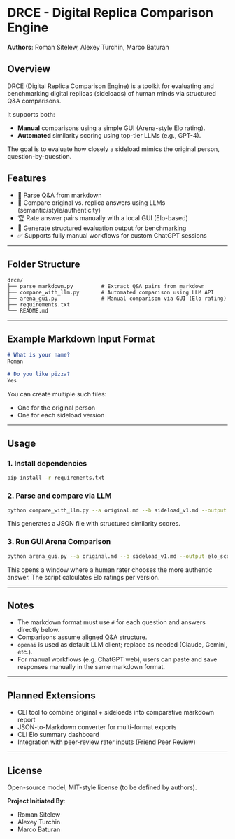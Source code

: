 # DRCE - Digital Replica Comparison Engine

**Authors**: Roman Sitelew, Alexey Turchin, Marco Baturan

## Overview

DRCE (Digital Replica Comparison Engine) is a toolkit for evaluating and benchmarking digital replicas (sideloads) of human minds via structured Q\&A comparisons.

It supports both:

* **Manual** comparisons using a simple GUI (Arena-style Elo rating).
* **Automated** similarity scoring using top-tier LLMs (e.g., GPT-4).

The goal is to evaluate how closely a sideload mimics the original person, question-by-question.

## Features

* 🧠 Parse Q\&A from markdown
* 🤖 Compare original vs. replica answers using LLMs (semantic/style/authenticity)
* 🏆 Rate answer pairs manually with a local GUI (Elo-based)
* 📁 Generate structured evaluation output for benchmarking
* ✅ Supports fully manual workflows for custom ChatGPT sessions

---

## Folder Structure

```
drce/
├── parse_markdown.py         # Extract Q&A pairs from markdown
├── compare_with_llm.py       # Automated comparison using LLM API
├── arena_gui.py              # Manual comparison via GUI (Elo rating)
├── requirements.txt
└── README.md
```

---

## Example Markdown Input Format

```markdown
# What is your name?
Roman

# Do you like pizza?
Yes
```

You can create multiple such files:

* One for the original person
* One for each sideload version

---

## Usage

### 1. Install dependencies

```bash
pip install -r requirements.txt
```

### 2. Parse and compare via LLM

```bash
python compare_with_llm.py --a original.md --b sideload_v1.md --output results.json
```

This generates a JSON file with structured similarity scores.

### 3. Run GUI Arena Comparison

```bash
python arena_gui.py --a original.md --b sideload_v1.md --output elo_scores.json
```

This opens a window where a human rater chooses the more authentic answer. The script calculates Elo ratings per version.

---

## Notes

* The markdown format must use `#` for each question and answers directly below.
* Comparisons assume aligned Q\&A structure.
* `openai` is used as default LLM client; replace as needed (Claude, Gemini, etc.).
* For manual workflows (e.g. ChatGPT web), users can paste and save responses manually in the same markdown format.

---

## Planned Extensions

* CLI tool to combine original + sideloads into comparative markdown report
* JSON-to-Markdown converter for multi-format exports
* CLI Elo summary dashboard
* Integration with peer-review rater inputs (Friend Peer Review)

---

## License

Open-source model, MIT-style license (to be defined by authors).

**Project Initiated By**:

* Roman Sitelew
* Alexey Turchin
* Marco Baturan
